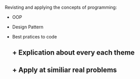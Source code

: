 Revisting and applying the concepts of programming:
- OOP
- Design Pattern
- Best pratices to code

  ## + Explication about every each theme

  ## + Apply at similiar real problems
  
